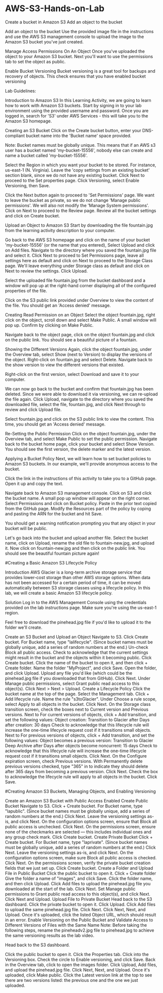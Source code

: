 # AWS-S3-Hands-on-Lab
Create a bucket in Amazon S3
Add an object to the bucket

Add an object to the bucket
Use the provided image file in the instructions and use the AWS S3 management console to upload the image to the Amazon S3 bucket you've just created.


Manage Access Permissions On An Object
Once you've uploaded the object to your Amazon S3 bucket. Next you'll want to use the permissions tab to set the object as public.


Enable Bucket Versioning
Bucket versioning is a great tool for backups and recovery of objects. This check ensures that you have enabled bucket versioning


Lab Guidelines:

Introduction to Amazon S3
In this Learning Activity, we are going to learn how to work with Amazon S3 buckets. Start by signing in to your lab environment using the provided username and password. Once you are logged in, search for 'S3' under AWS Services - this will take you to the Amazon S3 homepage.

Creating an S3 Bucket
Click on the Create bucket button, enter your DNS-compliant bucket name into the 'Bucket name' space provided.

Note: Bucket names must be globally unique. This means that if an AWS s3 user has a bucket named 'my-bucket-15556', nobody else can create and name a bucket called 'my-bucket-15556'.

Select the Region in which you want your bucket to be stored. For instance, us-east-1 (N. Virginia). Leave the 'copy settings from an existing bucket' section blank, since we do not have any existing bucket. Click Next to proceed to the Set properties page. Click Versioning, select Enable Versioning, then Save.

Click the Next button again to proceed to 'Set Permissions' page. We want to leave the bucket as private, so we do not change 'Manage public permissions'. We will also not modify the 'Manage System permissions'. Click on Next to proceed to the Review page. Review all the bucket settings and click on Create bucket.

Upload an Object to Amazon S3
Start by downloading the file fountain.jpg from the learning activity description to your computer.

Go back to the AWS S3 homepage and click on the name of your bucket 'my-bucket-15556' (or the name that you entered), Select Upload and click on Add files. Navigate to the directory where you saved the fountain.jpg file and select it. Click Next to proceed to Set Permissions page, leave all settings here as default and click on Next to proceed to the Storage Class page. We'll leave everything under Storage class as default and click on Next to review the settings. Click Upload.

Select the uploaded file fountain.jpg from the bucket dashboard and a window will pop up at the right-hand corner displaying all of the configured properties of the file.

Click on the S3 public link provided under Overview to view the content of the file. You should get an 'Access denied' message.

Creating Read Permission on an Object
Select the object fountain.jpg, right click on the object, scroll down and select Make Public. A small window will pop up. Confirm by clicking on Make Public.

Navigate back to the object page, click on the object fountain.jpg and click on the public link. You should see a beautiful picture of a fountain.

Showing the Different Versions
Again, click the object fountain.jpg, under the Overview tab, select Show (next to Version) to display the versions of the object. Right-click on fountain.jpg and select Delete. Navigate back to the show version to view the different versions that existed.

Right-click on the first version, select Download and save it to your computer.

We can now go back to the bucket and confirm that fountain.jpg has been deleted. Since we were able to download it via versioning, we can re-upload the file again. Click Upload, navigate to the directory where you saved the downloaded file, select the file, fountain.jpg, and click Next through to review and click Upload file.

Select fountain.jpg and click on the S3 public link to view the content. This time, you should get an 'Access denied' message.

Re-Setting the Public Permission
Click on the object fountain.jpg, under the Overview tab, and select Make Public to set the public permission. Navigate back to the bucket home page, click your bucket and select Show Version. You should see the first version, the delete marker and the latest version.

Applying a Bucket Policy
Next, we will learn how to set bucket policies to Amazon S3 buckets. In our example, we'll provide anonymous access to the bucket.

Click the link in the instructions of this activity to take you to a GitHub page. Open it up and copy the text.

Navigate back to Amazon S3 management console. Click on S3 and click the bucket name. A small pop up window will appear on the right corner. Select Permissions and click on Bucket policy. Paste in the prior text copied from the GitHub page. Modify the Resources part of the policy by coping and pasting the ARN for the bucket and hit Save.

You should get a warning notification prompting you that any object in your bucket will be public.

Let's go back into the bucket and upload another file. Select the bucket name, click on Upload, rename the old file to fountain-new.jpg, and upload it. Now click on fountain-new.jpg and then click on the public link. You should see the beautiful fountain picture again!



#Creating a Basic Amazon S3 Lifecycle Policy




Introduction
AWS Glacier is a long-term archive storage service that provides lower-cost storage than other AWS storage options. When data has not been accessed for a certain period of time, it can be moved automatically between S3 storage classes using a lifecycle policy. In this lab, we will create a basic Amazon S3 lifecycle policy.

Solution
Log in to the AWS Management Console using the credentials provided on the lab instructions page. Make sure you're using the us-east-1 region.

Feel free to download the pinehead.jpg file if you'd like to upload it to the folder we'll create.

Create an S3 Bucket and Upload an Object
Navigate to S3.
Click Create bucket.
For Bucket name, type "lalifecycle". (Since bucket names must be globally unique, add a series of random numbers at the end.)
Un-check Block all public access.
Check to acknowledge that the current settings might result in the bucket and the objects within it becoming public.
Click Create bucket.
Click the name of the bucket to open it, and then click + Create folder.
Name the folder "MyProject", and click Save.
Open the folder, and click Upload.
Upload any file you'd like (which could be the pinehead.jpg file if you downloaded that from GitHub).
Click Next.
Under Manage public permissions, select Grant public read access to this object(s).
Click Next > Next > Upload.
Create a Lifecycle Policy
Click the bucket name at the top of the page.
Select the Management tab.
Click + Add lifecycle rule.
Name the rule "s3toGlacier".
Under Choose a rule scope, select Apply to all objects in the bucket.
Click Next.
On the Storage class transition screen, check the boxes next to Current version and Previous versions.
Next to For current versions of objects, click + Add transition, and set the following values:
Object creation: Transition to Glacier after
Days after creation: 30 days
Check to acknowledge that this lifecycle rule will increase the one-time lifecycle request cost if it transitions small objects.
Next to For previous versions of objects, click + Add transition, and set the following values:
Object becomes a previous version: Transition to Glacier Deep Archive after
Days after objects become noncurrent: 15 days
Check to acknowledge that this lifecycle rule will increase the one-time lifecycle request cost if it transitions small objects.
Click Next.
On the Configure expiration screen, check Previous versions.
With Permanently delete previous versions checked, type "365" in to indicate they should delete after 365 days from becoming a previous version.
Click Next.
Check the box to acknowledge the lifecycle rule will apply to all objects in the bucket.
Click Save.

#Creating Amazon S3 Buckets, Managing Objects, and Enabling Versioning

Create an Amazon S3 Bucket with Public Access Enabled
Create Public Bucket
Navigate to S3.
Click + Create bucket.
For Bucket name, type "lapublic". (Since bucket names must be globally unique, add a series of random numbers at the end.) Click Next.
Leave the versioning settings as-is, and click Next.
On the configuration options screen, ensure that Block all public access is unchecked. Click Next.
On the permissions screen, ensure none of the checkmarks are selected — this includes individual ones and any group check mark.
Click Create bucket.
Create Private Bucket
Click + Create bucket.
For Bucket name, type "laprivate". (Since bucket names must be globally unique, add a series of random numbers at the end.) Click Next.
Leave the versioning settings as-is, and click Next.
On the configuration options screen, make sure Block all public access is checked. Click Next.
On the permissions screen, verify the private bucket creation fields that we just set up.
Click Create bucket.
Create a Folder and Upload File in Public Bucket
Click the public bucket to open it.
Click + Create folder
Give the folder a name of "images", and click Save.
Click the folder name, and then click Upload.
Click Add files to upload the pinehead.jpg file you downloaded at the start of the lab. Click Next.
Set Manage public permissions to Grant public read access to this object(s), and click Next.
Click Next and Upload.
Upload File to Private Bucket
Head back to the S3 dashboard.
Click the private bucket to open it.
Click Upload.
Click Add files to upload the same pinehead.jpg file. Click Next.
Click Next, Next, and Upload.
Once it's uploaded, click the listed Object URL, which should result in an error.
Enable Versioning on the Public Bucket and Validate Access to Different Versions of Files with the Same Name
Note: Before taking the following steps, rename the pineheadv2.jpg file to pinehead.jpg to achieve the same versioning results as the lab video.

Head back to the S3 dashboard.

Click the public bucket to open it.
Click the Properties tab.
Click into the Versioning box.
Check the circle to Enable versioning, and click Save.
Back in the Overview tab, click to open the images folder.
Click Upload, Add files, and upload the pinehead.jpg file.
Click Next, Next, and Upload.
Once it's uploaded, click Make public.
Click the Latest version link at the top to see there are two versions listed: the previous one and the one we just uploaded.

